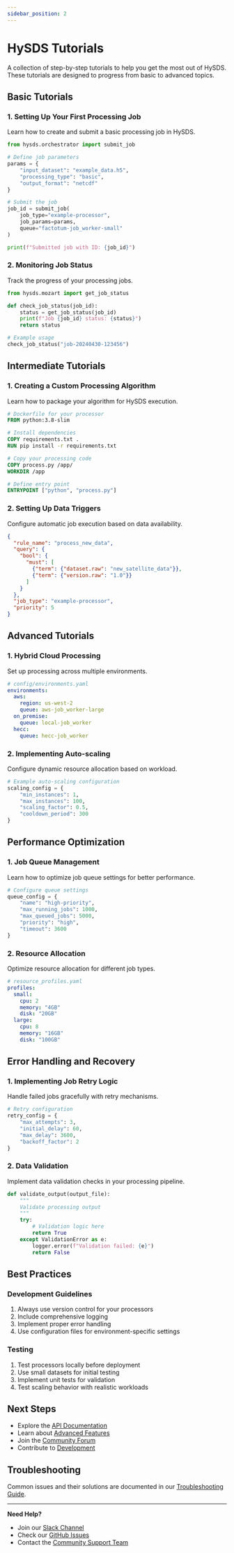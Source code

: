 ```yaml
---
sidebar_position: 2
---
```


# HySDS Tutorials

A collection of step-by-step tutorials to help you get the most out of HySDS. These tutorials are designed to progress from basic to advanced topics.

## Basic Tutorials

### 1. Setting Up Your First Processing Job
Learn how to create and submit a basic processing job in HySDS.

```python
from hysds.orchestrator import submit_job

# Define job parameters
params = {
    "input_dataset": "example_data.h5",
    "processing_type": "basic",
    "output_format": "netcdf"
}

# Submit the job
job_id = submit_job(
    job_type="example-processor",
    job_params=params,
    queue="factotum-job_worker-small"
)

print(f"Submitted job with ID: {job_id}")
```

### 2. Monitoring Job Status
Track the progress of your processing jobs.

```python
from hysds.mozart import get_job_status

def check_job_status(job_id):
    status = get_job_status(job_id)
    print(f"Job {job_id} status: {status}")
    return status

# Example usage
check_job_status("job-20240430-123456")
```

## Intermediate Tutorials

### 1. Creating a Custom Processing Algorithm
Learn how to package your algorithm for HySDS execution.

```dockerfile
# Dockerfile for your processor
FROM python:3.8-slim

# Install dependencies
COPY requirements.txt .
RUN pip install -r requirements.txt

# Copy your processing code
COPY process.py /app/
WORKDIR /app

# Define entry point
ENTRYPOINT ["python", "process.py"]
```

### 2. Setting Up Data Triggers
Configure automatic job execution based on data availability.

```json
{
  "rule_name": "process_new_data",
  "query": {
    "bool": {
      "must": [
        {"term": {"dataset.raw": "new_satellite_data"}},
        {"term": {"version.raw": "1.0"}}
      ]
    }
  },
  "job_type": "example-processor",
  "priority": 5
}
```

## Advanced Tutorials

### 1. Hybrid Cloud Processing
Set up processing across multiple environments.

```yaml
# config/environments.yaml
environments:
  aws:
    region: us-west-2
    queue: aws-job_worker-large
  on_premise:
    queue: local-job_worker
  hecc:
    queue: hecc-job_worker
```

### 2. Implementing Auto-scaling
Configure dynamic resource allocation based on workload.

```python
# Example auto-scaling configuration
scaling_config = {
    "min_instances": 1,
    "max_instances": 100,
    "scaling_factor": 0.5,
    "cooldown_period": 300
}
```

## Performance Optimization

### 1. Job Queue Management
Learn how to optimize job queue settings for better performance.

```python
# Configure queue settings
queue_config = {
    "name": "high-priority",
    "max_running_jobs": 1000,
    "max_queued_jobs": 5000,
    "priority": "high",
    "timeout": 3600
}
```

### 2. Resource Allocation
Optimize resource allocation for different job types.

```yaml
# resource_profiles.yaml
profiles:
  small:
    cpu: 2
    memory: "4GB"
    disk: "20GB"
  large:
    cpu: 8
    memory: "16GB"
    disk: "100GB"
```

## Error Handling and Recovery

### 1. Implementing Job Retry Logic
Handle failed jobs gracefully with retry mechanisms.

```python
# Retry configuration
retry_config = {
    "max_attempts": 3,
    "initial_delay": 60,
    "max_delay": 3600,
    "backoff_factor": 2
}
```

### 2. Data Validation
Implement data validation checks in your processing pipeline.

```python
def validate_output(output_file):
    """
    Validate processing output
    """
    try:
        # Validation logic here
        return True
    except ValidationError as e:
        logger.error(f"Validation failed: {e}")
        return False
```

## Best Practices

### Development Guidelines
1. Always use version control for your processors
2. Include comprehensive logging
3. Implement proper error handling
4. Use configuration files for environment-specific settings

### Testing
1. Test processors locally before deployment
2. Use small datasets for initial testing
3. Implement unit tests for validation
4. Test scaling behavior with realistic workloads

## Next Steps

- Explore the [API Documentation](../api/overview)
- Learn about [Advanced Features](../advanced/overview)
- Join the [Community Forum](https://hysds-core.atlassian.net/)
- Contribute to [Development](../development/contributing)

## Troubleshooting

Common issues and their solutions are documented in our [Troubleshooting Guide](../troubleshooting/overview).

---

**Need Help?**
- Join our [Slack Channel](https://hysds.slack.com)
- Check our [GitHub Issues](https://github.com/hysds/hysds/issues)
- Contact the [Community Support Team](mailto:support@hysds.org)